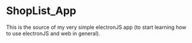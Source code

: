 # ShopList_App
This is the source of my very simple electronJS app (to start learning how to use electronJS and web in general).
